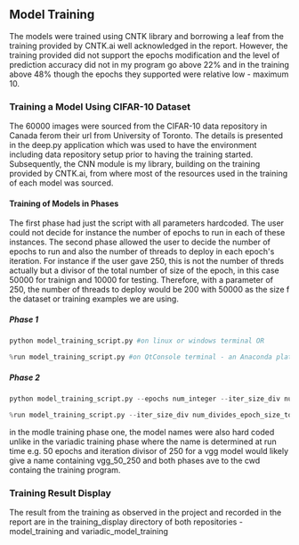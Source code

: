 
## Model Training

The models were trained using CNTK library and borrowing a leaf from the training provided by CNTK.ai well acknowledged in the report. However, the training provided did not support the epochs modification and the level of prediction accuracy did not in my program go above 22% and in the training above 48% though the epochs they supported were relative low - maximum 10. 

### Training a Model Using CIFAR-10 Dataset

The 60000 images were sourced from the CIFAR-10 data repository in Canada ferom their url from University of Toronto. The details is presented in the deep.py application which was used to have the environment including data repository setup prior to having the training started. Subsequently, the CNN module is my library, building on the training provided by CNTK.ai, from where most of the resources used in the training of each model was sourced. 

#### Training of Models in Phases

The first phase had just the script with all parameters hardcoded. The user could not decide for instance the number of epochs to run in each of these instances. The second phase allowed the user to decide the number of epochs to run and also the number of threads to deploy in each epoch's iteration. For instance if the user gave 250, this is not the number of threds actually but a divisor of the total number of size of the epoch, in this case 50000 for trainign and 10000 for testing. Therefore, with a parameter of 250, the number of threads to deploy would be 200 with 50000 as the size f the dataset or training examples we are using.

##### Phase 1


```python
python model_training_script.py #on linux or windows terminal OR
```


```python
%run model_training_script.py #on QtConsole terminal - an Anaconda platform for writing and or running Python Scripts
```

##### Phase 2


```python
python model_training_script.py --epochs num_integer --iter_size_div num_divides_epoch_size_to_whole_num #on linux or windows terminal OR
```


```python
%run model_training_script.py --iter_size_div num_divides_epoch_size_to_whole_num #on QtConsole terminal - an Anaconda platform for writing and or running Python Scripts
```

in the modle training phase one, the model names were also hard coded unlike in the variadic training phase where the name is determined at run time e.g. 50 epochs and iteration divisor of 250 for a vgg model would likely give a name containing vgg_50_250 and both phases ave to the cwd containg the training program. 

### Training Result Display

The result from the training as observed in the project and recorded in the report are in the training_display directory of both repositories - model_training and variadic_model_training
